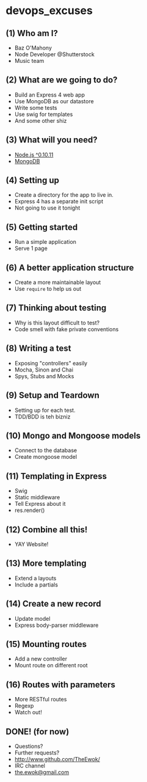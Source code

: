 devops_excuses
==============

## (1) Who am I?
* Baz O'Mahony
* Node Developer @Shutterstock
* Music team

## (2) What are we going to do?

* Build an Express 4 web app
* Use MongoDB as our datastore
* Write some tests
* Use swig for templates
* And some other shiz

## (3) What will you need?

* [Node.js ^0.10.11](http://nodejs.org/download/)
* [MongoDB](http://docs.mongodb.org/manual/installation/)

## (4) Setting up

* Create a directory for the app to live in.
* Express 4 has a separate init script
* Not going to use it tonight

## (5) Getting started

* Run a simple application
* Serve 1 page

## (6) A better application structure

* Create a more maintainable layout
* Use `require` to help us out

## (7) Thinking about testing

* Why is this layout difficult to test?
* Code smell with fake private conventions

## (8) Writing a test

* Exposing "controllers" easily
* Mocha, Sinon and Chai
* Spys, Stubs and Mocks

## (9) Setup and Teardown

* Setting up for each test.
* TDD/BDD is teh bizniz

## (10) Mongo and Mongoose models

* Connect to the database
* Create mongoose model

## (11) Templating in Express

* Swig
* Static middleware
* Tell Express about it
* res.render()

## (12) Combine all this!

* YAY Website!

## (13) More templating

* Extend a layouts
* Include a partials

## (14) Create a new record

* Update model
* Express body-parser middleware

## (15) Mounting routes 

* Add a new controller
* Mount route on different root

## (16) Routes with parameters

* More RESTful routes
* Regexp
* Watch out!

## DONE! (for now)

* Questions?
* Further requests?
* http://www.github.com/TheEwok/
* IRC channel
* the.ewok@gmail.com
</script>
</section>

